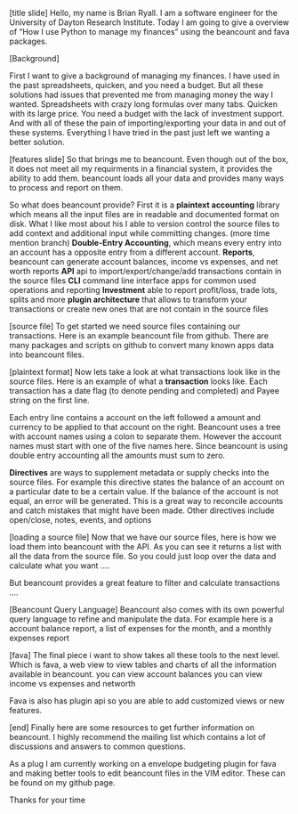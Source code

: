 [title slide]
Hello, my name is Brian Ryall. I am a software engineer for the University of Dayton Research Institute. Today I am going to give a overview of “How I use Python to manage my finances” using the beancount and fava packages.

[Background]

First I want to give a background of managing my finances. I have used in the past spreadsheets, quicken, and you need a budget. But all these solutions had issues that prevented me from managing money the way I wanted. Spreadsheets with crazy long formulas over many tabs. Quicken with its large price. You need a budget with the lack of investment support. And with all of these the pain of importing/exporting your data in and out of these systems. Everything I have tried in the past just left we wanting a better solution.

[features slide]
So that brings me to beancount. Even though out of the box, it does not meet all my requirments in a financial system, it provides the ability to add them. beancount loads all your data and provides many ways to process and report on them.

So what does beancount provide? 
First it is a **plaintext accounting** library which means all the input files are in readable and documented format on disk. What I like most about his I able to version control the source files to add context and additional input while committing changes. (more time mention branch)
**Double-Entry Accounting**, which means every entry into an account has a opposite entry from a different account.
**Reports**, beancount can generate account balances, income vs expenses, and net worth reports
**API** api to import/export/change/add transactions contain in the source files
**CLI** command line interface apps for common used operations and reporting
**Investment** able to report profit/loss, trade lots, splits and more
**plugin architecture** that allows to transform your transactions or create new ones that are not contain in the source files

[source file]
To get started we need source files containing our transactions. Here is an example beancount file from github. There are many packages and scripts on github to convert many known apps data into beancount files. 

[plaintext format]
Now lets take a look at what transactions look like in the source files.
Here is an example of what a **transaction**  looks like. 
Each transaction has a date
flag (to denote pending and completed)
and Payee string on the first line. 

Each entry line contains a account on the left followed a amount and currency to be applied to that account on the right. 
Beancount uses a tree with account names using a colon to separate them. However the account names must start with one of the five names here.
Since beancount is using double entry accounting all the amounts must sum to zero.

**Directives** are ways to supplement metadata or supply checks into the source files. For example this directive states the balance of an account on a particular date to be a certain value. If the balance of the account is not equal, an error will be generated. This is a great way to reconcile accounts and catch mistakes that might have been made.
Other directives include open/close, notes, events, and options

[loading a source file]
Now that we have our source files, here is how we load them into beancount with the API. As you can see it returns a list with all the data from the source file. So you could just loop over the data and calculate what you want ....

But beancount provides a great feature to filter and calculate transactions ....

[Beancount Query Language]
Beancount also comes with its own powerful query language to refine and manipulate the data. For example here is a account balance report, a list of expenses for the month, and a monthly expenses report


[fava]
The final piece i want to show takes all these tools to the next level. Which is fava, a web view to view tables and charts of all the information available in beancount.
you can view account balances
you can view income vs expenses and networth

Fava is also has  plugin api so you are able to add customized views or new features.

[end]
Finally here are some resources to get further information on beancount. I highly recommend the mailing list which contains a lot of discussions and answers to common questions.

As a plug I am currently working on a envelope budgeting plugin for fava and making better tools to edit beancount files in the VIM editor. These can be found on my github page. 

Thanks for your time
